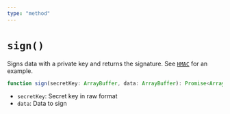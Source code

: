 ```yaml
---
type: "method"
---
```


# `sign()`

Signs data with a private key and returns the signature. See [`HMAC`](/reference/crypto/HMAC) for an example.

```ts
function sign(secretKey: ArrayBuffer, data: ArrayBuffer): Promise<ArrayBuffer>;
```

- `secretKey`: Secret key in raw format
- `data`: Data to sign